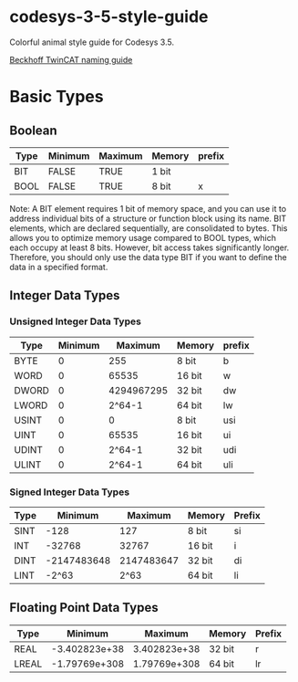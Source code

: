 # codesys-3-5-style-guide
Colorful animal style guide for Codesys 3.5.  

[Beckhoff TwinCAT naming guide](https://infosys.beckhoff.com/english.php?content=../content/1033/tc3_plc_intro/3146718603.html)

# Basic Types

## Boolean

|         Type |      Minimum |      Maximum |       Memory |       prefix |
| ------------ | ------------ | ------------ | ------------ | ------------ |
| BIT          |        FALSE |         TRUE |        1 bit |              |
| BOOL         |        FALSE |         TRUE |        8 bit |            x |

Note: A BIT element requires 1 bit of memory space, and you can use it to address individual bits of a structure or function block using its name. BIT elements, which are declared sequentially, are consolidated to bytes. This allows you to optimize memory usage compared to BOOL types, which each occupy at least 8 bits. However, bit access takes significantly longer. Therefore, you should only use the data type BIT if you want to define the data in a specified format.
 
 ## Integer Data Types
 
 ### Unsigned Integer Data Types

|         Type |      Minimum |      Maximum |       Memory |       prefix |
| ------------ | ------------ | ------------ | ------------ | ------------ |
| BYTE         |            0 |          255 |        8 bit |            b |
| WORD         |            0 |        65535 |       16 bit |            w |
| DWORD        |            0 |   4294967295 |       32 bit |           dw |
| LWORD        |            0 |       2^64-1 |       64 bit |           lw |
| USINT        |            0 |            0 |        8 bit |          usi |
| UINT         |            0 |        65535 |       16 bit |           ui |
| UDINT        |            0 |       2^64-1 |       32 bit |          udi |
| ULINT        |            0 |       2^64-1 |       64 bit |          uli |

### Signed Integer Data Types

| Type          | Minimum       | Maximum       | Memory        | Prefix        |
| ------------- | ------------- | ------------- | ------------- | ------------- |
| SINT          | -128          | 127           | 8 bit         | si            |
| INT           | -32768        | 32767         | 16 bit        | i             |
| DINT          | -2147483648   | 2147483647    | 32 bit        | di            |
| LINT          | -2^63         | 2^63          | 64 bit        | li            |

## Floating Point Data Types

| Type          | Minimum       | Maximum       | Memory        | Prefix        |
| ------------- | ------------- | ------------- | ------------- | ------------- |
| REAL          | -3.402823e+38 | 3.402823e+38  | 32 bit        | r             |
| LREAL         | -1.79769e+308 | 1.79769e+308  | 64 bit        | lr            |
